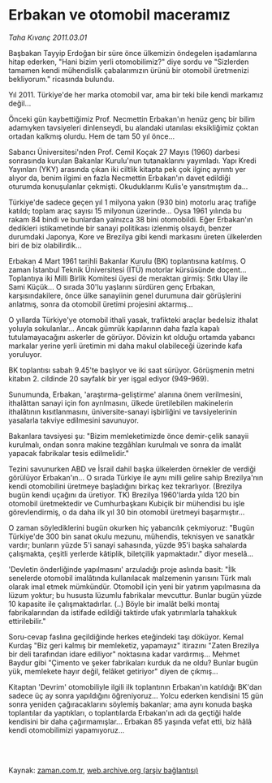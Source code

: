 # Erbakan ve otomobil maceramız

*Taha Kıvanç 2011.03.01*

<td class="columnist-detail">
<p>Başbakan Tayyip Erdoğan bir süre önce ülkemizin öndegelen işadamlarına hitap ederken, "Hani bizim yerli otomobilimiz?" diye sordu ve "Sizlerden tamamen kendi mühendislik çabalarımızın ürünü bir otomobil üretmenizi bekliyorum." ricasında bulundu.</p>
<p>
<div id="haberMetinDiv">
<p>Yıl 2011. Türkiye'de her marka otomobil var, ama bir teki bile kendi markamız değil...
<p>Önceki gün kaybettiğimiz Prof. Necmettin Erbakan'ın henüz genç bir bilim adamıyken tavsiyeleri dinlenseydi, bu alandaki utanılası eksikliğimiz çoktan ortadan kalkmış olurdu. Hem de tam 50 yıl önce...
<p>Sabancı Üniversitesi'nden Prof. Cemil Koçak 27 Mayıs (1960) darbesi sonrasında kurulan Bakanlar Kurulu'nun tutanaklarını yayımladı. Yapı Kredi Yayınları (YKY) arasında çıkan iki ciltlik kitapta pek çok ilginç ayrıntı yer alıyor da, benim ilgimi en fazla Necmettin Erbakan'ın davet edildiği oturumda konuşulanlar çekmişti. Okuduklarımı Kulis'e yansıtmıştım da...
<p>Türkiye'de sadece geçen yıl 1 milyona yakın (930 bin) motorlu araç trafiğe katıldı; toplam araç sayısı 15 milyonun üzerinde... Oysa 1961 yılında bu rakam 84 bindi ve bunlardan yalnızca 38 bini otomobildi. Eğer Erbakan'ın dedikleri istikametinde bir sanayi politikası izlenmiş olsaydı, benzer durumdaki Japonya, Kore ve Brezilya gibi kendi markasını üreten ülkelerden biri de biz olabilirdik...
<p>Erbakan 4 Mart 1961 tarihli Bakanlar Kurulu (BK) toplantısına katılmış. O zaman İstanbul Teknik Üniversitesi (İTÜ) motorlar kürsüsünde doçent... Toplantıya iki Milli Birlik Komitesi üyesi de meraktan girmiş: Sıtkı Ulay ile Sami Küçük... O sırada 30'lu yaşlarını sürdüren genç Erbakan, karşısındakilere, önce ülke sanayiinin genel durumuna dair görüşlerini anlatmış, sonra da otomobil üretimi projesini aktarmış...
<p>O yıllarda Türkiye'ye otomobil ithali yasak, trafikteki araçlar bedelsiz ithalat yoluyla sokulanlar... Ancak gümrük kapılarının daha fazla kapalı tutulamayacağını askerler de görüyor. Dövizin kıt olduğu ortamda yabancı markalar yerine yerli üretimin mi daha makul olabileceği üzerinde kafa yoruluyor.
<p>BK toplantısı sabah 9.45'te başlıyor ve iki saat sürüyor. Görüşmenin metni kitabın 2. cildinde 20 sayfalık bir yer işgal ediyor (949-969).
<p> Sunumunda, Erbakan, 'araştırma-geliştirme' alanına önem verilmesini, ithalâttan sanayi için fon ayrılmasını, ülkede üretilebilen makinelerin ithalâtının kısıtlanmasını, üniversite-sanayi işbirliğini ve tavsiyelerinin yasalarla takviye edilmesini savunuyor.
<p>Bakanlara tavsiyesi şu: "Bizim memleketimizde önce demir-çelik sanayii kurulmalı, ondan sonra makine tezgâhları kurulmalı ve sonra da imalât yapacak fabrikalar tesis edilmelidir."
<p>Tezini savunurken ABD ve İsrail dahil başka ülkelerden örnekler de verdiği görülüyor Erbakan'ın... O sırada Türkiye ile aynı milli gelire sahip Brezilya'nın kendi otomobilini üretmeye başladığını birkaç kez tekrarlıyor. (Brezilya bugün kendi uçağını da üretiyor. TK) Brezilya 1960'larda yılda 120 bin otomobil üretmektedir ve Cumhurbaşkanı Kubiçik bir mühendisi bu işle görevlendirmiş, o da daha ilk yıl 30 bin otomobil üretmeyi başarmıştır...
<p>O zaman söylediklerini bugün okurken hiç yabancılık çekmiyoruz: "Bugün Türkiye'de 300 bin sanat okulu mezunu, mühendis, teknisyen ve sanatkâr vardır; bunların yüzde 5'i sanayi sahasında, yüzde 95'i başka sahalarda çalışmakta, çeşitli yerlerde kâtiplik, biletçilik yapmaktadır." diyor meselâ...
<p>'Devletin önderliğinde yapılmasını' arzuladığı proje aslında basit: "İlk senelerde otomobil imalâtında kullanılacak malzemenin yarısını Türk malı olarak imal etmek mümkündür. Otomobil için yeni bir yatırım yapılmasına da lüzum yoktur; bu hususta lüzumlu fabrikalar mevcuttur. Bunlar bugün yüzde 10 kapasite ile çalışmaktadırlar. (..) Böyle bir imalât belki montaj fabrikalarından da istifade edildiği taktirde ufak yatırımlarla tahakkuk ettirilebilir."
<p>Soru-cevap faslına geçildiğinde herkes eteğindeki taşı döküyor. Kemal Kurdaş "Biz geri kalmış bir memleketiz, yapamayız" itirazını "Zaten Brezilya bir deli tarafından idare ediliyor" noktasına kadar vardırmış... Mehmet Baydur gibi "Çimento ve şeker fabrikaları kurduk da ne oldu? Bunlar bugün yük, memlekete hayır değil, felâket getiriyor" diyen de çıkmış...
<p>Kitaptan 'Devrim' otomobiliyle ilgili ilk toplantının Erbakan'ın katıldığı BK'dan sadece üç ay sonra yapıldığını öğreniyoruz... Yolcu ederken kendisini 15 gün sonra yeniden çağıracaklarını söylemiş bakanlar; ama aynı konuda başka toplantılar da yaptıkları, o toplantılarda Erbakan'ın adı da geçtiği halde kendisini bir daha çağırmamışlar... Erbakan 85 yaşında vefat etti, biz hâlâ kendi otomobilimizi yapamıyoruz... </p></p></p></p></p></p></p></p></p></p></p></p></p></p></div>
</p>


<p><br>
		 </br></p></td>

Kaynak: [zaman.com.tr](http://zaman.com.tr/yazar.do?yazino=1100655), [web.archive.org (arşiv bağlantısı)](http://web.archive.org/web/20110505192250/http://www.zaman.com.tr:80/yazar.do?yazino=1100655)
